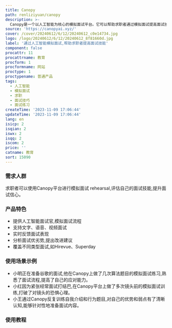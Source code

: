 ```yaml
---
title: Canopy
path: renliziyuan/canopy
description: >-
  Canopy是一个以人工智能为核心的模拟面试平台。它可以帮助求职者通过模拟面试提高面试技能,面对Hirevue、Superday等不同形式的面试信心十足。Canopy提供实时反馈和建议,指出求职者在面试中的优劣势,从而帮助求职者针对性提升弱项。此外,Canopy定价合理,定位明确,是求职者准备面试的好帮手。
source: 'https://canopyai.xyz/'
cover: /cover/20240612/6/12/20240612_c0e14734.jpg
logo: /logo/20240612/6/12/20240612_8f81660d.jpg
label: '通过人工智能模拟面试,帮助求职者提高面试技能'
component: false
procattr: 11
procattrname: 教育
procform: 1
procformname: 网站
proctype: 1
proctypename: 普通产品
tags:
  - 人工智能
  - 模拟面试
  - 求职
  - 面试技巧
  - 面试练习
createTime: '2023-11-09 17:06:44'
updateTime: '2023-11-09 17:06:44'
lang: en
isicp: 2
isqian: 2
iswx: 2
isqq: 2
iscom: 2
price: ''
catname: 教育
sort: 15090
---
```




### 需求人群
求职者可以使用Canopy平台进行模拟面试 rehearsal,评估自己的面试技能,提升面试信心。

### 产品特色
- 提供人工智能面试官,模拟面试流程
- 支持文字、语音、视频面试
- 实时反馈面试表现
- 分析面试优劣势,提出改进建议
- 覆盖不同类型面试,如Hirevue、Superday

### 使用场景示例
- 小明正在准备谷歌的面试,他在Canopy上做了几次算法题目的模拟面试练习,熟悉了面试流程,提高了自己的应对能力。
- 小红因为紧张经常面试打结巴,在Canopy平台上做了多次镜头前的模拟面试训练,打破了对镜头的恐惧心理。
- 小王通过Canopy反复训练自我介绍和行为题目,对自己的优势和弱点有了清晰认知,能够针对性地准备面试内容。

### 使用教程


  
